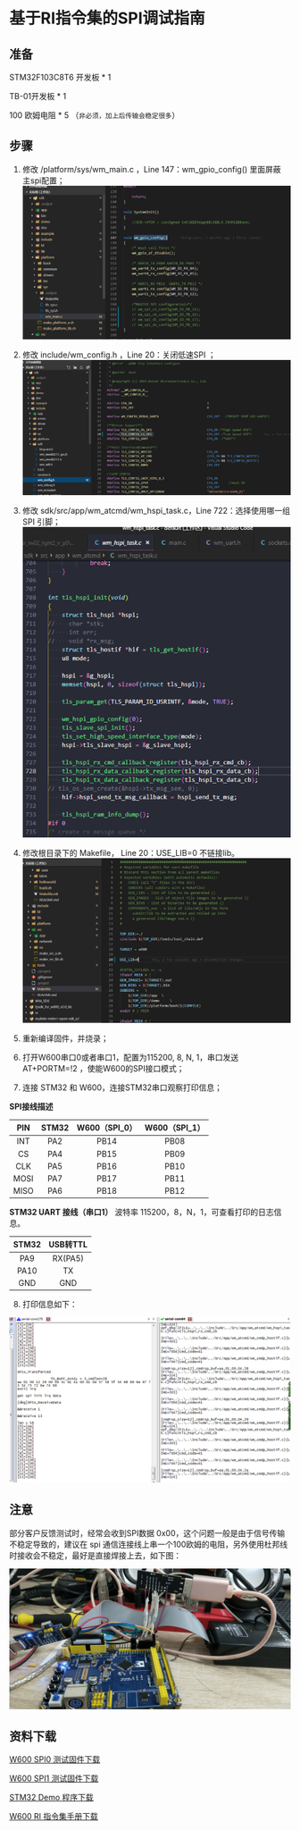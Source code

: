 # 基于RI指令集的SPI调试指南

## 准备

STM32F103C8T6 开发板 * 1

TB-01开发板 * 1

100 欧姆电阻 * 5 （`非必须，加上后传输会稳定很多`） 

## 步骤

1.  修改 /platform/sys/wm_main.c ，Line 147：wm_gpio_config() 里面屏蔽 主spi配置；
![1561454454250](../.assets/app/spi/1561454454250.png)

2.  修改 include/wm_config.h ，Line 20：关闭低速SPI ；
    ![1561454480468](../.assets/app/spi/1561454480468.png)

3.  修改 sdk/src/app/wm_atcmd/wm_hspi_task.c，Line 722：选择使用哪一组 SPI 引脚；
 ![1561457547066](../.assets/app/spi/1561457547066.png)

4.  修改根目录下的 Makefile， Line 20：USE_LIB=0 不链接lib。
![1561454461790](../.assets/app/spi/1561454461790.png)

5.  重新编译固件，并烧录；

6.  打开W600串口0或者串口1，配置为115200, 8, N, 1，串口发送 AT+PORTM=!2 ，使能W600的SPI接口模式；

7.  连接 STM32 和 W600，连接STM32串口观察打印信息；

**SPI接线描述**

| PIN  | STM32 | W600（SPI_0） |  W600（SPI_1）   |
| :--: | :---: | :--: | :--: |
| INT  |  PA2  | PB14 | PB08 |
|  CS  |  PA4  | PB15 | PB09 |
| CLK  |  PA5  | PB16 | PB10 |
| MOSI |  PA7  | PB17 | PB11 |
| MISO |  PA6  | PB18 | PB12 |

**STM32 UART 接线（串口1）**
波特率 115200，8，N，1，可查看打印的日志信息。

| STM32 | USB转TTL |
| :---: | :------: |
|  PA9  |    RX(PA5)    |
| PA10  |    TX    |
|  GND  |   GND    |

8.  打印信息如下：

![1561457852734](../.assets/app/spi/1561457852734.png)

## 注意

部分客户反馈测试时，经常会收到SPI数据 0x00，这个问题一般是由于信号传输不稳定导致的，建议在 spi 通信连接线上串一个100欧姆的电阻，另外使用杜邦线时接收会不稳定，最好是直接焊接上去，如下图：

![1561454430578](../.assets/app/spi/1561454430578.png)

## 资料下载

[W600 SPI0 测试固件下载](https://download.w600.fun/firmware/W600_SPI_0.FLS)

[W600 SPI1 测试固件下载](https://download.w600.fun/firmware/W600_SPI_1.FLS)

[STM32 Demo 程序下载](https://download.w600.fun/firmware/stm32_spi_code.7z)

[W600 RI 指令集手册下载](https://download.w600.fun/document/RI%E6%8C%87%E4%BB%A4%E7%94%A8%E6%88%B7%E6%89%8B%E5%86%8C.pdf)

